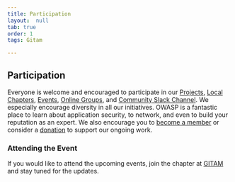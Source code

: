 ```yaml
---
title: Participation 
layout:  null
tab: true
order: 1
tags: Gitam

---
```



## Participation

Everyone is welcome and encouraged to participate in our [Projects](/projects), [Local Chapters](/chapters), [Events](/events), [Online Groups](https://groups.google.com/a/owasp.com/), and [Community Slack Channel](https://owasp.slack.com/). We especially encourage diversity in all our initiatives. OWASP is a fantastic place to learn about application security, to network, and even to build your reputation as an expert. We also encourage you to [become a member](/membership) or consider a [donation](/donate) to support our ongoing work.


### Attending the Event
If you would like to attend the upcoming events, join the chapter at [GITAM](https://www.meetup.com/owasp-gitam-chapter/) and stay tuned for the updates.
